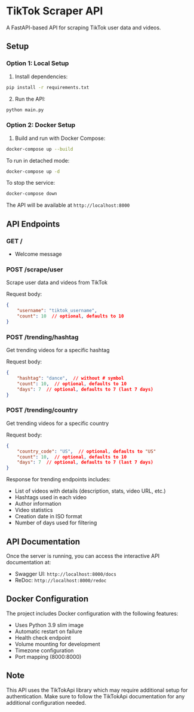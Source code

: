 # TikTok Scraper API

A FastAPI-based API for scraping TikTok user data and videos.

## Setup

### Option 1: Local Setup

1. Install dependencies:
```bash
pip install -r requirements.txt
```

2. Run the API:
```bash
python main.py
```

### Option 2: Docker Setup

1. Build and run with Docker Compose:
```bash
docker-compose up --build
```

To run in detached mode:
```bash
docker-compose up -d
```

To stop the service:
```bash
docker-compose down
```

The API will be available at `http://localhost:8000`

## API Endpoints

### GET /
- Welcome message

### POST /scrape/user
Scrape user data and videos from TikTok

Request body:
```json
{
    "username": "tiktok_username",
    "count": 10  // optional, defaults to 10
}
```

### POST /trending/hashtag
Get trending videos for a specific hashtag

Request body:
```json
{
    "hashtag": "dance",  // without # symbol
    "count": 10,  // optional, defaults to 10
    "days": 7  // optional, defaults to 7 (last 7 days)
}
```

### POST /trending/country
Get trending videos for a specific country

Request body:
```json
{
    "country_code": "US",  // optional, defaults to "US"
    "count": 10,  // optional, defaults to 10
    "days": 7  // optional, defaults to 7 (last 7 days)
}
```

Response for trending endpoints includes:
- List of videos with details (description, stats, video URL, etc.)
- Hashtags used in each video
- Author information
- Video statistics
- Creation date in ISO format
- Number of days used for filtering

## API Documentation

Once the server is running, you can access the interactive API documentation at:
- Swagger UI: `http://localhost:8000/docs`
- ReDoc: `http://localhost:8000/redoc`

## Docker Configuration

The project includes Docker configuration with the following features:
- Uses Python 3.9 slim image
- Automatic restart on failure
- Health check endpoint
- Volume mounting for development
- Timezone configuration
- Port mapping (8000:8000)

## Note

This API uses the TikTokApi library which may require additional setup for authentication. Make sure to follow the TikTokApi documentation for any additional configuration needed.
